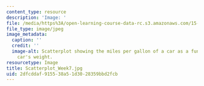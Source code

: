 ```yaml
---
content_type: resource
description: 'Image: '
file: /media/https%3A/open-learning-course-data-rc.s3.amazonaws.com/15-071-the-analytics-edge-spring-2017/2dfcddaf915538a51d3028359bbd2fcb_Scatterplot_Week7.jpg
file_type: image/jpeg
image_metadata:
  caption: ''
  credit: ''
  image-alt: Scatterplot showing the miles per gallon of a car as a function of the
    car's weight.
resourcetype: Image
title: Scatterplot_Week7.jpg
uid: 2dfcddaf-9155-38a5-1d30-28359bbd2fcb
---
```


